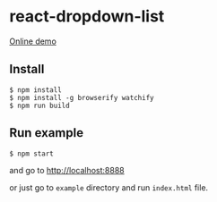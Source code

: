
# react-dropdown-list

<a href="http://arkadiuseh.cluster017.ovh.net/react-dropdown-list/">Online demo</a>



## Install

```
$ npm install
$ npm install -g browserify watchify
$ npm run build
```

## Run example

```
$ npm start
```
and go to <a href="http://localhost:8888">http://localhost:8888</a>

or just go to `example` directory and run `index.html` file.
